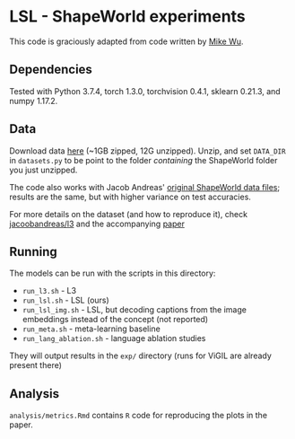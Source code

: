 # LSL - ShapeWorld experiments

This code is graciously adapted from code written by [Mike Wu](https://www.mikehwu.com/).

## Dependencies

Tested with Python 3.7.4, torch 1.3.0, torchvision 0.4.1, sklearn 0.21.3, and numpy 1.17.2.

## Data

Download data [here](http://nlp.stanford.edu/data/muj/shapeworld_4k.zip)
(~1GB zipped, 12G unzipped). Unzip, and set `DATA_DIR` in `datasets.py` to be
point to the folder *containing* the ShapeWorld folder you just unzipped.

The code also works with Jacob Andreas' [original ShapeWorld data
files](http://people.eecs.berkeley.edu/~jda/data/shapeworld.tar.gz); results
are the same, but with higher variance on test accuracies.

For more details on the dataset (and how to reproduce it), check
[jacoobandreas/l3](https://github.com/jacobandreas/l3) and the accompanying
[paper](https://arxiv.org/abs/1711.00482)

## Running

The models can be run with the scripts in this directory:

- `run_l3.sh` - L3
- `run_lsl.sh` - LSL (ours)
- `run_lsl_img.sh` - LSL, but decoding captions from the image embeddings
    instead of the concept (not reported)
- `run_meta.sh` - meta-learning baseline
- `run_lang_ablation.sh` - language ablation studies

They will output results in the `exp/` directory (runs for ViGIL are already
present there)

## Analysis

`analysis/metrics.Rmd` contains `R` code for reproducing the plots in the
paper.
